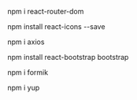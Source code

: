 <!-- para las rutas -->

npm i react-router-dom

<!-- iconos -->

npm install react-icons --save

npm i axios

npm install react-bootstrap bootstrap

npm i formik

npm i yup
